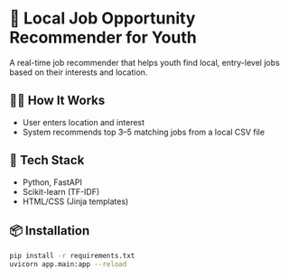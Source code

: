 # 🧠 Local Job Opportunity Recommender for Youth

A real-time job recommender that helps youth find local, entry-level jobs based on their interests and location.

## 👨‍💻 How It Works
- User enters location and interest
- System recommends top 3–5 matching jobs from a local CSV file

## 🔧 Tech Stack
- Python, FastAPI
- Scikit-learn (TF-IDF)
- HTML/CSS (Jinja templates)

## 📦 Installation
```bash
pip install -r requirements.txt
uvicorn app.main:app --reload

